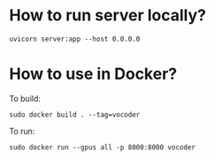 # How to run server locally?

```
uvicorn server:app --host 0.0.0.0
```
# How to use in Docker?

To build:
```
sudo docker build . --tag=vocoder
```

To run:
```
sudo docker run --gpus all -p 8000:8000 vocoder
```
